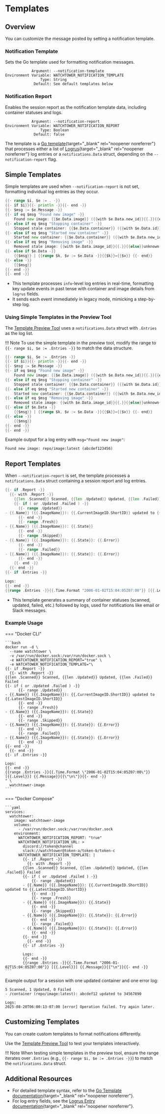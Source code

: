 # Templates

## Overview

You can customize the message posted by setting a notification template.

### Notification Template

Sets the Go template used for formatting notification messages.

```text
            Argument: --notification-template
Environment Variable: WATCHTOWER_NOTIFICATION_TEMPLATE
                Type: String
             Default: See default templates below
```

### Notification Report

Enables the session report as the notification template data, including container statuses and logs.

```text
            Argument: --notification-report
Environment Variable: WATCHTOWER_NOTIFICATION_REPORT
                Type: Boolean
             Default: false
```

The template is a [Go template](https://golang.org/pkg/text/template/){target="_blank" rel="noopener noreferrer"} that processes either a list of [Logrus](https://pkg.go.dev/github.com/sirupsen/logrus?tab=doc#Entry){target="_blank" rel="noopener noreferrer"} log entries or a `notifications.Data` struct, depending on the `--notification-report` flag.

## Simple Templates

Simple templates are used when `--notification-report` is not set, formatting individual log entries as they occur.

```go title="Default Simple Template"
{{- range $i, $e := . -}}
{{- if $i}}{{- println -}}{{- end -}}
{{- $msg := $e.Message -}}
{{- if eq $msg "Found new image" -}}
    Found new image: {{$e.Data.image}} ({{with $e.Data.new_id}}{{.}}{{else}}unknown{{end}})
{{- else if eq $msg "Stopping container" -}}
    Stopped stale container: {{$e.Data.container}} ({{with $e.Data.id}}{{.}}{{else}}unknown{{end}})
{{- else if eq $msg "Started new container" -}}
    Started new container: {{$e.Data.container}} ({{with $e.Data.new_id}}{{.}}{{else}}unknown{{end}})
{{- else if eq $msg "Removing image" -}}
    Removed stale image: {{with $e.Data.image_id}}{{.}}{{else}}unknown{{end}}
{{- else if $e.Data -}}
    {{$msg}} | {{range $k, $v := $e.Data -}}{{$k}}={{$v}} {{- end}}
{{- else -}}
    {{$msg}}
{{- end -}}
{{- end -}}
```

- This template processes `info`-level log entries in real-time, formatting key update events in past tense with container and image details from `logrus` fields.
- It sends each event immediately in legacy mode, mimicking a step-by-step log.

### Using Simple Templates in the Preview Tool

The [Template Preview Tool](../template-preview/index.md) uses a `notifications.Data` struct with `.Entries` as the log list.

!!! Note
    To use the simple template in the preview tool, modify the range to `{{- range $i, $e := .Entries -}}` to match the data structure.

```go title="Example Simple Template for the Template Preview Tool"
{{- range $i, $e := .Entries -}}
{{- if $i}}{{- println -}}{{- end -}}
{{- $msg := $e.Message -}}
{{- if eq $msg "Found new image" -}}
    Found new image: {{$e.Data.image}} ({{with $e.Data.new_id}}{{.}}{{else}}unknown{{end}})
{{- else if eq $msg "Stopping container" -}}
    Stopped stale container: {{$e.Data.container}} ({{with $e.Data.id}}{{.}}{{else}}unknown{{end}})
{{- else if eq $msg "Started new container" -}}
    Started new container: {{$e.Data.container}} ({{with $e.Data.new_id}}{{.}}{{else}}unknown{{end}})
{{- else if eq $msg "Removing image" -}}
    Removed stale image: {{with $e.Data.image_id}}{{.}}{{else}}unknown{{end}}
{{- else if $e.Data -}}
    {{$msg}} | {{range $k, $v := $e.Data -}}{{$k}}={{$v}} {{- end}}
{{- else -}}
    {{$msg}}
{{- end -}}
{{- end -}}
```

Example output for a log entry with `msg="Found new image"`:

```text
Found new image: repo/image:latest (abcdef123456)
```

## Report Templates

When `--notification-report` is set, the template processes a `notifications.Data` struct containing a session report and log entries.

```go title="Default Report Template"
{{- if .Report -}}
  {{- with .Report -}}
    {{len .Scanned}} Scanned, {{len .Updated}} Updated, {{len .Failed}} Failed
    {{- if ( or .Updated .Failed ) -}}
      {{- range .Updated}}
- {{.Name}} ({{.ImageName}}): {{.CurrentImageID.ShortID}} updated to {{.LatestImageID.ShortID}}
      {{- end -}}
      {{- range .Fresh}}
- {{.Name}} ({{.ImageName}}): {{.State}}
      {{- end -}}
      {{- range .Skipped}}
- {{.Name}} ({{.ImageName}}): {{.State}}: {{.Error}}
      {{- end -}}
      {{- range .Failed}}
- {{.Name}} ({{.ImageName}}): {{.State}}: {{.Error}}
      {{- end -}}
    {{- end -}}
  {{- end -}}
{{- if .Entries -}}

Logs:
{{- end -}}
{{range .Entries -}}{{.Time.Format "2006-01-02T15:04:05Z07:00"}} [{{.Level}}] {{.Message}}{{"\n"}}{{- end -}}
```

- This template generates a summary of container statuses (scanned, updated, failed, etc.) followed by logs, used for notifications like email or Slack messages.

### Example Usage
<!-- markdownlint-disable -->
=== "Docker CLI"

    ```bash
    docker run -d \
      --name watchtower \
      -v /var/run/docker.sock:/var/run/docker.sock \
      -e WATCHTOWER_NOTIFICATION_REPORT="true" \
      -e WATCHTOWER_NOTIFICATION_TEMPLATE="\
    {{- if .Report -}}
      {{- with .Report -}}
    {{len .Scanned}} Scanned, {{len .Updated}} Updated, {{len .Failed}} Failed
    {{- if ( or .Updated .Failed ) -}}
          {{- range .Updated}}
    - {{.Name}} ({{.ImageName}}): {{.CurrentImageID.ShortID}} updated to {{.LatestImageID.ShortID}}
          {{- end -}}
          {{- range .Fresh}}
    - {{.Name}} ({{.ImageName}}): {{.State}}
          {{- end -}}
          {{- range .Skipped}}
    - {{.Name}} ({{.ImageName}}): {{.State}}: {{.Error}}
          {{- end -}}
          {{- range .Failed}}
    - {{.Name}} ({{.ImageName}}): {{.State}}: {{.Error}}
          {{- end -}}
    {{- end -}}
      {{- end -}}
    {{- if .Entries -}}

    Logs:
    {{- end -}}
    {{range .Entries -}}{{.Time.Format \"2006-01-02T15:04:05Z07:00\"}} [{{.Level}}] {{.Message}}{{\"\n\"}}{{- end -}}
    " \
      watchtower-image
    ```

=== "Docker Compose"

    ```yaml
    services:
      watchtower:
        image: watchtower-image
        volumes:
          - /var/run/docker.sock:/var/run/docker.sock
        environment:
          WATCHTOWER_NOTIFICATION_REPORT: "true"
          WATCHTOWER_NOTIFICATION_URL: >
            discord://token@channel
            slack://watchtower@token-a/token-b/token-c
          WATCHTOWER_NOTIFICATION_TEMPLATE: |
            {{- if .Report -}}
              {{- with .Report -}}
            {{len .Scanned}} Scanned, {{len .Updated}} Updated, {{len .Failed}} Failed
            {{- if ( or .Updated .Failed ) -}}
                {{- range .Updated}}
            - {{.Name}} ({{.ImageName}}): {{.CurrentImageID.ShortID}} updated to {{.LatestImageID.ShortID}}
                {{- end -}}
                {{- range .Fresh}}
            - {{.Name}} ({{.ImageName}}): {{.State}}
                {{- end -}}
                {{- range .Skipped}}
            - {{.Name}} ({{.ImageName}}): {{.State}}: {{.Error}}
                {{- end -}}
                {{- range .Failed}}
            - {{.Name}} ({{.ImageName}}): {{.State}}: {{.Error}}
                {{- end -}}
            {{- end -}}
              {{- end -}}
            {{- if .Entries -}}

            Logs:
            {{- end -}}
            {{range .Entries -}}{{.Time.Format "2006-01-02T15:04:05Z07:00"}} [{{.Level}}] {{.Message}}{{"\n"}}{{- end -}}
    ```
<!-- markdownlint-restore -->
Example output for a session with one updated container and one error log:

```text
5 Scanned, 1 Updated, 0 Failed
- /container (repo/image:latest): abcdef12 updated to 34567890

Logs:
2025-08-20T06:00:13-07:00 [error] Operation failed. Try again later.
```

## Customizing Templates

You can create custom templates to format notifications differently.

Use the [Template Preview Tool](../template-preview/index.md) to test your templates interactively.

!!! Note
    When testing simple templates in the preview tool, ensure the range iterates over `.Entries` (e.g., `{{- range $i, $e := .Entries -}}`) to match the `notifications.Data` struct.

## Additional Resources

- For detailed template syntax, refer to the [Go Template documentation](https://golang.org/pkg/text/template/){target="_blank" rel="noopener noreferrer"}.
- For log entry fields, see the [Logrus Entry documentation](https://pkg.go.dev/github.com/sirupsen/logrus?tab=doc#Entry){target="_blank" rel="noopener noreferrer"}.
